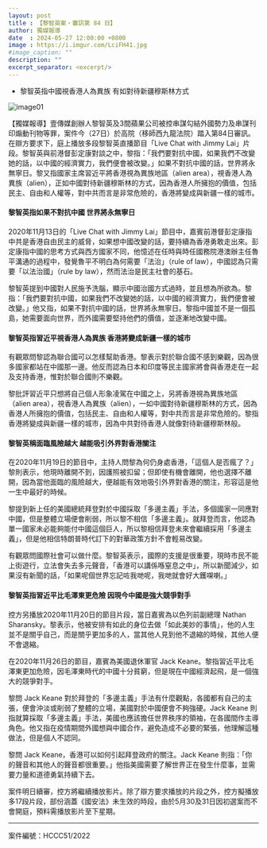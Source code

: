 ```yaml
---
layout: post
title : 【黎智英案・審訊第 84 日】
author: 獨媒報導
date  : 2024-05-27 12:00:00 +0800
image : https://i.imgur.com/LciFH41.jpg
#image_caption: ""
description: ""
excerpt_separator: <excerpt/>
---
```


- 黎智英指中國視香港人為異族 有如對待新疆穆斯林方式

<excerpt/>

![image01](https://i.imgur.com/CwrqiZR.png)

【獨媒報導】壹傳媒創辦人黎智英及3間蘋果公司被控串謀勾結外國勢力及串謀刊印煽動刊物等罪，案件今（27日）於高院（移師西九龍法院）踏入第84日審訊。在辯方要求下，庭上播放多段黎智英直播節目「Live Chat with Jimmy Lai」片段。黎智英與前港督彭定康對談之中，黎指：「我們要對抗中國，如果我們不改變她的話，以中國的經濟實力，我們便會被改變。」如果不對抗中國的話，世界將永無寧日。黎又指國家主席習近平將香港視為異族地區（alien area），視香港人為異族（alien），正如中國對待新疆穆斯林的方式，因為香港人所擁抱的價值，包括民主、自由和人權等，對中共而言是非常危險的，香港將變成與新疆一樣的城市。

#### 黎智英指如果不對抗中國 世界將永無寧日

2020年11月13日的「Live Chat with Jimmy Lai」節目中，嘉賓前港督彭定康指中共是香港自由民主的威脅，如果想中國改變的話，要持續為香港勇敢走出來。彭定康指中國的思考方式與西方國家不同，他憶述在任時與時任國務院港澳辦主任魯平溝通的過程中，發覺魯平不明白為何需要「法治」（rule of law），中國認為只需要「以法治國」（rule by law），然而法治是民主社會的基石。

黎智英提到中國對人民施予洗腦，顯示中國治國方式過時，並且想為所欲為。黎指：「我們要對抗中國，如果我們不改變她的話，以中國的經濟實力，我們便會被改變。」他又指，如果不對抗中國的話，世界將永無寧日。黎指中國並不是一個孤島，她需要面向世界，而外國需要堅持他們的價值，並逐漸地改變中國。

#### 黎智英指習近平視香港人為異族 香港將變成新疆一樣的城市

有觀眾問黎認為聯合國可以怎樣幫助香港。黎表示對於聯合國不感到樂觀，因為很多國家都站在中國那一邊。他反而認為日本和印度等民主國家將會與香港走在一起及支持香港，惟對於聯合國則不樂觀。

黎批評習近平只想將自己個人形象凌駕在中國之上，另將香港視為異族地區（alien area），視香港人為異族（alien），一如中國對待新疆穆斯林的方式，因為香港人所擁抱的價值，包括民主、自由和人權等，對中共而言是非常危險的。黎指香港將變成與新疆一樣的城市，因為中共對待香港人就像對待新疆穆斯林般。

#### 黎智英稱面臨風險越大 越能吸引外界對香港關注

在2020年11月19日的節目中，主持人問黎為何仍身處香港，「這個人是否瘋了？」黎則表示，他現時離開不到，因護照被扣留；但即使有機會離開，他也選擇不離開，因為當他面臨的風險越大，便越能有效地吸引外界對香港的關注，形容這是他一生中最好的時候。

黎提到新上任的美國總統拜登對於中國採取「多邊主義」手法，多個國家一同應對中國，但是整體立場便會削弱，所以黎不相信「多邊主義」。就拜登而言，他認為單一國家未必能夠能付中國這個巨人，所以黎相信拜登未來會繼續採用「多邊主義」，但是他相信特朗普時代訂下的對華政策方針不會輕易改變。

有觀眾問國際社會可以做什麼。黎智英表示，國際的支援是很重要，現時市民不能上街遊行，立法會失去多元聲音，「香港可以講係喺窒息之中」，所以新聞減少，如果沒有新聞的話，「如果呢個世界忘記咗我哋呢，我哋就會好大鑊㗎喇。」

#### 黎智英指習近平比毛澤東更危險 因現今中國是強大競爭對手

控方另播放2020年11月20日的節目片段，當日嘉賓為以色列前副總理 Nathan Sharansky。黎表示，他被安排有如此的身位去做「如此美妙的事情」，他的人生並不是關乎自己，而是關乎更加多的人，當其他人見到他不退縮的時候，其他人便不會退縮。

在2020年11月26日的節目，嘉賓為美國退休軍官 Jack Keane。黎指習近平比毛澤東更加危險，因毛澤東時代的中國十分貧窮，但是現在中國經濟起飛，是一個強大的競爭對手。

黎問 Jack Keane 對於拜登的「多邊主義」手法有什麼觀點，各國都有自己的主張，便會沖淡或削弱了整體的立場，美國對於中國便會不夠強硬。Jack Keane 則指就算採取「多邊主義」手法，美國也應該擔任世界秩序的領袖，在各國間作主導角色。他又指在疫情期間外國想與中國合作，避免造成不必要的緊張，他理解這種做法，但是個人不認同。

黎問 Jack Keane，香港可以如何引起拜登政府的關注。Jack Keane 則指：「你的聲音和其他人的聲音都很重要。」他指美國需要了解世界正在發生什麼事，並需要力量和道德勇氣持續下去。

案件明日續審，控方將繼續播放影片。除了辯方要求播放的片段之外，控方擬播放多17段片段，部份涵蓋《國安法》未生效的時段，由於5月30及31日因初選案而不會開庭，預料需播放影片至下星期。

---

案件編號：HCCC51/2022
